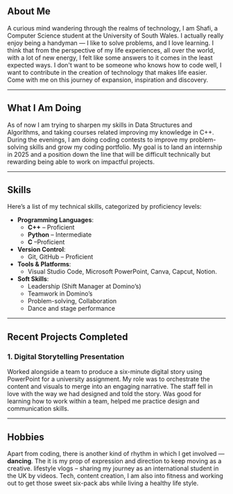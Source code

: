 
## About Me
A curious mind wandering through the realms of technology, I am Shafi, a Computer Science student at the University of South Wales. I actually really enjoy being a handyman — I like to solve problems, and I love learning. I think that from the perspective of my life experiences, all over the world, with a lot of new energy, I felt like some answers to it comes in the least expected ways. I don't want to be someone who knows how to code well, I want to contribute in the creation of technology that makes life easier. Come with me on this journey of expansion, inspiration and discovery.

---

## What I Am Doing
As of now I am trying to sharpen my skills in Data Structures and Algorithms, and taking courses related improving my knowledge in C++. During the evenings, I am doing coding contests to improve my problem-solving skills and grow my coding portfolio. My goal is to land an internship in 2025 and a position down the line that will be difficult technically but rewarding being able to work on impactful projects.

---

## Skills
Here’s a list of my technical skills, categorized by proficiency levels:

- **Programming Languages**:
  - **C++** – Proficient
  - **Python** – Intermediate
  - **C** –Proficient
- **Version Control**:
  - Git, GitHub – Proficient
- **Tools & Platforms**:
  - Visual Studio Code, Microsoft PowerPoint, Canva, Capcut, Notion.
- **Soft Skills**:
  - Leadership (Shift Manager at Domino’s)
  - Teamwork in Domino’s
  - Problem-solving, Collaboration
  - Dance and stage performance

---

## Recent Projects Completed
### 1. **Digital Storytelling Presentation**
 Worked alongside a team to produce a six-minute digital story using PowerPoint for a university assignment. My role was to orchestrate the content and visuals to merge into an engaging narrative. The staff fell in love with the way we had designed and told the story. Was good for learning how to work within a team, helped me practice design and communication skills.
    
---

## Hobbies
Apart from coding, there is another kind of rhythm in which I get involved — **dancing**. The it is my prop of expression and direction to keep moving as a creative. lifestyle vlogs – sharing my journey as an international student in the UK by videos. Tech, content creation, I am also into fitness and working out to get those sweet six-pack abs while living a healthy life style.
